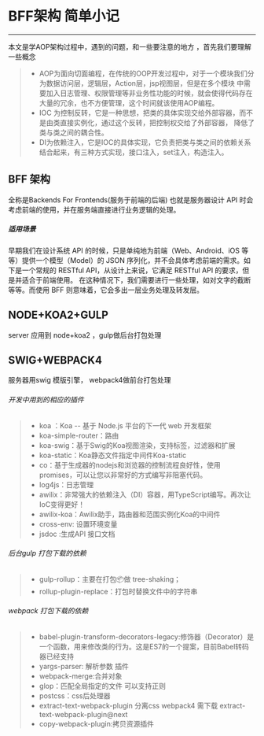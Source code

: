 # BFF架构 简单小记
------
本文是学AOP架构过程中，遇到的问题，和一些要注意的地方 ，首先我们要理解一些概念

> * AOP为面向切面编程，在传统的OOP开发过程中，对于一个模块我们分为数据访问层，逻辑层，Action层，jsp视图层，但是在多个模块
中需要加入日志管理、权限管理等非业务性功能的时候，就会使得代码存在大量的冗余，也不方便管理，这个时间就该使用AOP编程。
> * IOC 为控制反转，它是一种思想，把类的具体实现交给外部容器，而不是由类直接实例化，通过这个反转，把控制权交给了外部容器，
降低了类与类之间的耦合性。
> * DI为依赖注入，它是IOC的具体实现，它负责把类与类之间的依赖关系结合起来，有三种方式实现，接口注入，set注入，构造注入。

## BFF 架构
全称是Backends For Frontends(服务于前端的后端) 也就是服务器设计 API 时会考虑前端的使用，并在服务端直接进行业务逻辑的处理。
#####  适用场景
早期我们在设计系统 API 的时候，只是单纯地为前端（Web、Android、iOS 等等）提供一个模型（Model）的 JSON 序列化，并不会具体考虑前端的需求。如下是一个常规的 RESTful API，从设计上来说，它满足 RESTful API 的要求，但是并适合于前端使用。
在这种情况下，我们需要进行一些处理，如对文字的截断等等。而使用 BFF 则意味着，它会多出一层业务处理及转发层。

## NODE+KOA2+GULP
server 应用到 node+koa2 ，gulp做后台打包处理

## SWIG+WEBPACK4
服务器用swig 模版引擎， webpack4做前台打包处理

###### 开发中用到的相应的插件
> * koa ：Koa -- 基于 Node.js 平台的下一代 web 开发框架
> * koa-simple-router：路由
> * koa-swig：基于Swig的Koa视图渲染，支持标签，过滤器和扩展
> * koa-static：Koa静态文件指定中间件Koa-static
> * co：基于生成器的nod​​ejs和浏览器的控制流程良好性，使用promises，可以让您以非常好的方式编写非阻塞代码。	
> * log4js：日志管理
> * awilix：非常强大的依赖注入（DI）容器，用TypeScript编写。再次让IoC变得更好！
> * awilix-koa：Awilix助手，路由器和范围实例化Koa的中间件
>* cross-env: 设置环境变量
>* jsdoc :生成API 接口文档

###### 后台gulp 打包下载的依赖
> * gulp-rollup：主要在打包📦做 tree-shaking；
> * rollup-plugin-replace：打包时替换文件中的字符串

###### webpack  打包下载的依赖
> * babel-plugin-transform-decorators-legacy:修饰器（Decorator）是一个函数，用来修改类的行为。这是ES7的一个提案，目前Babel转码器已经支持
> * yargs-parser: 解析参数 插件
> * webpack-merge:合并对象
> * glop：匹配全局指定的文件 可以支持正则
> * postcss：css后处理器
>* extract-text-webpack-plugin 分离css webpack4 需下载 extract-text-webpack-plugin@next
>* copy-webpack-plugin:拷贝资源插件





